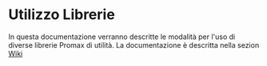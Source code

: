 # Utilizzo Librerie
In questa documentazione verranno descritte le modalità per l'uso di diverse librerie Promax di utilità.
La documentazione è descritta nella sezion [Wiki](https://github.com/LucaPromax/UtilizzoLibrerie/wiki)
